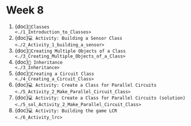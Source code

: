 # Week 8

1. {doc}`📝Classes                                    <./1_Introduction_to_Classes>`
2. {doc}`💻 Activity: Building a Sensor Class                                    <./2_Activity_1_building_a_sensor>`
3. {doc}`📝Creating Multiple Objects of a Class                                    <./3_Creating_Multiple_Objects_of_a_Class>`
4. {doc}`📝 Inheritance                                    <./3_Inheritance>`
5. {doc}`📝Creating a Circuit Class                                    <./4_Creating_a_Circuit_Class>`
6. {doc}`💻 Activity: Create a Class for Parallel Circuits                                    <./5_Activity_2_Make_Parallel_Circuit_Class>`
7. {doc}`💻 Activity: Create a Class for Parallel Circuits (solution)                                    <./5_sol_Activity_2_Make_Parallel_Circuit_Class>`
8. {doc}`💻 Activity: Building the game LCR                                    <./6_Activity_lrc>`